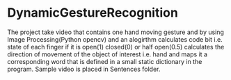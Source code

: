 # DynamicGestureRecognition
The project take video that contains one hand moving gesture and by using Image Processing(Python opencv) and an alogirthm calculates code bit i.e. state of each finger if it is open(1) closed(0) or half open(0.5) calculates the direction of movement of the object of interest i.e. hand and maps it a corresponding word that is defined in a small static dictionary in the program. Sample video is placed in Sentences folder.
